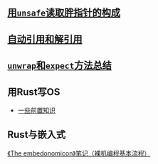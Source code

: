 ## [用`unsafe`读取胖指针的构成](fat_pointer_of_string.md)
## [自动引用和解引用](ref_and_deref.md)
## [`unwrap`和`expect`方法总结](unwrap_expect.md)
## 用Rust写OS
   * [一些前置知识](write_os_with_rust/pre-knowledge.md) 

## Rust与嵌入式

[《The embedonomicon》笔记（裸机编程基本流程）](./embed_with_rust/embedonomicon.md)

